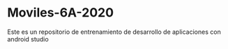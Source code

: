 # Moviles-6A-2020
Este es un repositorio de entrenamiento de desarrollo de aplicaciones con android studio
